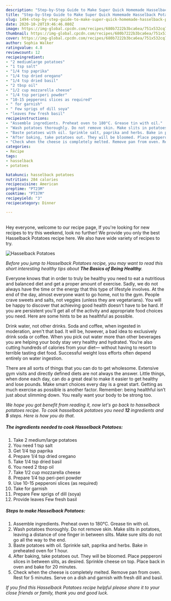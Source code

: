 ```yaml
---
description: "Step-by-Step Guide to Make Super Quick Homemade Hasselback Potatoes"
title: "Step-by-Step Guide to Make Super Quick Homemade Hasselback Potatoes"
slug: 1494-step-by-step-guide-to-make-super-quick-homemade-hasselback-potatoes
date: 2020-10-28T19:46:46.080Z
image: https://img-global.cpcdn.com/recipes/680b7222b3bca6ea/751x532cq70/hasselback-potatoes-recipe-main-photo.jpg
thumbnail: https://img-global.cpcdn.com/recipes/680b7222b3bca6ea/751x532cq70/hasselback-potatoes-recipe-main-photo.jpg
cover: https://img-global.cpcdn.com/recipes/680b7222b3bca6ea/751x532cq70/hasselback-potatoes-recipe-main-photo.jpg
author: Sophia Walker
ratingvalue: 4.8
reviewcount: 12
recipeingredient:
- "2 mediumlarge potatoes"
- "1 tsp salt"
- "1/4 tsp paprika"
- "1/4 tsp dried oregano"
- "1/4 tsp dried basil"
- "2 tbsp oil"
- "1/2 cup mozzarella cheese"
- "1/4 tsp periperi powder"
- "10-15 pepperoni slices as required"
- " for garnish"
- " Few sprigs of dill soya"
- "leaves Few fresh basil"
recipeinstructions:
- "Assemble ingredients. Preheat oven to 180°C. Grease tin with oil."
- "Wash potatoes thoroughly. Do not remove skin. Make slits in potatoes, leaving a distance of one finger in between slits. Make sure slits do not go all the way to the end."
- "Baste potatoes with oil. Sprinkle salt, paprika and herbs. Bake in preheated oven for 1 hour."
- "After baking, take potatoes out. They will be bloomed. Place pepperoni slices in between slits, as desired. Sprinkle cheese on top. Place back in oven and bake for 20 minutes."
- "Check when the cheese is completely melted. Remove pan from oven. Rest for 5 minutes. Serve on a dish and garnish with fresh dill and basil."
categories:
- Recipe
tags:
- hasselback
- potatoes

katakunci: hasselback potatoes 
nutrition: 284 calories
recipecuisine: American
preptime: "PT23M"
cooktime: "PT37M"
recipeyield: "3"
recipecategory: Dinner

---
```

<br>
Hey everyone, welcome to our recipe page, If you're looking for new recipes to try this weekend, look no further! We provide you only the best Hasselback Potatoes recipe here. We also have wide variety of recipes to try.
<br>


![Hasselback Potatoes](https://img-global.cpcdn.com/recipes/680b7222b3bca6ea/751x532cq70/hasselback-potatoes-recipe-main-photo.jpg)

<i>Before you jump to Hasselback Potatoes recipe, you may want to read this short interesting healthy tips about <strong>The Basics of Being Healthy</strong>.</i>

Everyone knows that in order to truly be healthy you need to eat a nutritious and balanced diet and get a proper amount of exercise. Sadly, we do not always have the time or the energy that this type of lifestyle involves. At the end of the day, almost everyone want to go home, not to the gym. People crave sweets and salts, not veggies (unless they are vegetarians). You will be happy to discover that achieving good health doesn't have to be hard. If you are persistent you'll get all of the activity and appropriate food choices you need. Here are some hints to be as healthful as possible.

Drink water, not other drinks. Soda and coffee, when ingested in moderation, aren't that bad. It will be, however, a bad idea to exclusively drink soda or coffee. When you pick out water more than other beverages you are helping your body stay very healthy and hydrated. You’re also cutting hundreds of calories from your diet— without having to resort to terrible tasting diet food. Successful weight loss efforts often depend entirely on water ingestion.

There are all sorts of things that you can do to get wholesome. Extensive gym visits and directly defined diets are not always the answer. Little things, when done each day, can do a great deal to make it easier to get healthy and lose pounds. Make smart choices every day is a great start. Getting as much exercise as possible is another factor. Remember: being healthful isn’t just about slimming down. You really want your body to be strong too. 


<i>We hope you got benefit from reading it, now let's go back to hasselback potatoes recipe. To cook hasselback potatoes you need <strong>12</strong> ingredients and <strong>5</strong> steps. Here is how you do that.
</i>

##### The ingredients needed to cook Hasselback Potatoes:

1. Take 2 medium/large potatoes
1. You need 1 tsp salt
1. Get 1/4 tsp paprika
1. Prepare 1/4 tsp dried oregano
1. Take 1/4 tsp dried basil
1. You need 2 tbsp oil
1. Take 1/2 cup mozzarella cheese
1. Prepare 1/4 tsp peri-peri powder
1. Use 10-15 pepperoni slices (as required)
1. Take  for garnish
1. Prepare  Few sprigs of dill (soya)
1. Provide leaves Few fresh basil


##### Steps to make Hasselback Potatoes:

1. Assemble ingredients. Preheat oven to 180°C. Grease tin with oil.
1. Wash potatoes thoroughly. Do not remove skin. Make slits in potatoes, leaving a distance of one finger in between slits. Make sure slits do not go all the way to the end.
1. Baste potatoes with oil. Sprinkle salt, paprika and herbs. Bake in preheated oven for 1 hour.
1. After baking, take potatoes out. They will be bloomed. Place pepperoni slices in between slits, as desired. Sprinkle cheese on top. Place back in oven and bake for 20 minutes.
1. Check when the cheese is completely melted. Remove pan from oven. Rest for 5 minutes. Serve on a dish and garnish with fresh dill and basil.


<i>If you find this Hasselback Potatoes recipe helpful please share it to your close friends or family, thank you and good luck.</i>
